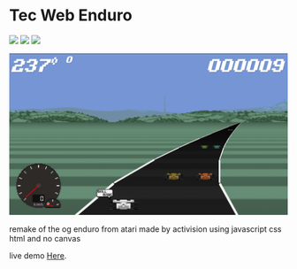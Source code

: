 # Tec Web Enduro
![](https://img.shields.io/badge/JS-%23f7e018?style=for-the-badge&logo=javascript&logoColor=black) 
![](https://img.shields.io/badge/CSS3-%23304cdc?style=for-the-badge&logo=CSS3&logoColor=WHITE) 
![](https://img.shields.io/badge/HTML5-%23e44d25.svg?style=for-the-badge&logo=html5&logoColor=white) 


![Game Over](image.png)

remake of the og enduro from atari made by activision using javascript css html and no canvas

live demo [Here](https://nitsuboy.github.io/pages/enduro.html).
